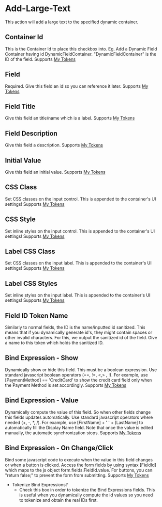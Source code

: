 # Add-Large-Text

This action will add a large text to the specified dynamic container.

## Container Id

This is the Container Id to place this checkbox into. Eg. Add a Dynamic Field Container having id DynamicFieldContainer. "DynamicFieldContainer" is the ID of the field.
Supports [My Tokens](/my-tokens/index.html)

## Field

Required. Give this field an id so you can reference it later.
Supports [My Tokens](/my-tokens/index.html)

## Field Title

Give this field an title/name which is a label.
Supports [My Tokens](/my-tokens/index.html)

## Field Description

Give this field a description.
Supports [My Tokens](/my-tokens/index.html)

## Initial Value

Give this field an initial value.
Supports [My Tokens](/my-tokens/index.html)

## CSS Class

Set CSS classes on the input control. This is appended to the container's UI settings!
Supports [My Tokens](/my-tokens/index.html)

## CSS Style

Set inline styles on the input control. This is appended to the container's UI settings!
Supports [My Tokens](/my-tokens/index.html)

## Label CSS Class

Set CSS classes on the input label. This is appended to the container's UI settings!
Supports [My Tokens](/my-tokens/index.html)

## Label CSS Styles

Set inline styles on the input label. This is appended to the container's UI settings!
Supports [My Tokens](/my-tokens/index.html)

## Field ID Token Name

Similarly to normal fields, the ID is the name/inputted id sanitized. This means that if you dynamically generate id's, they might contain spaces or other invalid characters. For this, we output the sanitized id of the field. Give a name to this token which holds the sanitized ID.

## Bind Expression - Show

Dynamically show or hide this field. This must be a boolean expression. Use standard javascript boolean operators (==, !=, <,> , !). For example, use [PaymentMethod] == 'CreditCard' to show the credit card field only when the Payment Method is set accordingly.
Supports [My Tokens](/my-tokens/index.html)

## Bind Expression - Value

Dynamically compute the value of this field. So when other fields change this fields updates automatically. Use standard javascript operators where needed (+, -, *, /). For example, use [FirstName] + ' ' + [LastName] to automatically fill the Display Name field. Note that once the value is edited manually, the automatic synchronization stops.
Supports [My Tokens](/my-tokens/index.html)

## Bind Expression - On Change/Click

Bind some javascript code to execute when the value in this field changes or when a button is clicked. Access the form fields by using syntax [FieldId] which maps to the js object form.fields.FieldId.value. For buttons, you can "return false;" to prevent the form from submitting.
Supports [My Tokens](/my-tokens/index.html)

* Tokenize Bind Expressions?
    * Check this box in order to tokenize the Bind Expressions fields. This is useful when you dynamically compute the id values so you need to tokenize and obtain the real IDs first.
